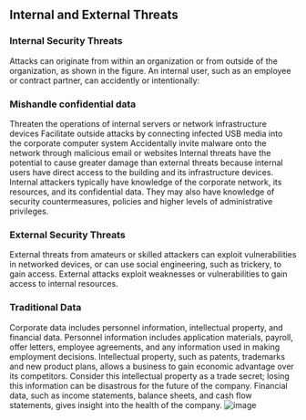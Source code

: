 ## Internal and External Threats

### Internal Security Threats

Attacks can originate from within an organization or from outside of the organization, as shown in the figure. An internal user, such as an employee or contract partner, can accidently or intentionally:

### Mishandle confidential data

Threaten the operations of internal servers or network infrastructure devices
Facilitate outside attacks by connecting infected USB media into the corporate computer system
Accidentally invite malware onto the network through malicious email or websites
Internal threats have the potential to cause greater damage than external threats because internal users have direct access to the building and its infrastructure devices. Internal attackers typically have knowledge of the corporate network, its resources, and its confidential data. They may also have knowledge of security countermeasures, policies and higher levels of administrative privileges.

### External Security Threats

External threats from amateurs or skilled attackers can exploit vulnerabilities in networked devices, or can use social engineering, such as trickery, to gain access. External attacks exploit weaknesses or vulnerabilities to gain access to internal resources.

### Traditional Data

Corporate data includes personnel information, intellectual property, and financial data. Personnel information includes application materials, payroll, offer letters, employee agreements, and any information used in making employment decisions. Intellectual property, such as patents, trademarks and new product plans, allows a business to gain economic advantage over its competitors. Consider this intellectual property as a trade secret; losing this information can be disastrous for the future of the company. Financial data, such as income statements, balance sheets, and cash flow statements, gives insight into the health of the company.
![image](https://github.com/adeleke123/I4GCybersecurity/assets/51156057/616a466c-e249-4f90-91d4-095225e97cd7)

